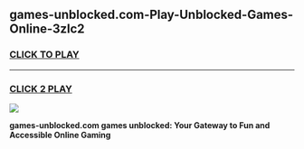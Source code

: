 
## games-unblocked.com-Play-Unblocked-Games-Online-3zlc2
<h3>
<a href="https://premium76.site?title=games-unblocked.com&ref=25A">CLICK TO PLAY</a></h3>
<hr>

<h3>
<a href="https://premium76.site?title=games-unblocked.com&ref=25A">CLICK 2 PLAY</a>
  
</h3>

<a href="https://premium76.site?title=games-unblocked.com&ref=25A"><img src="https://clearcache.store/games.png"></a>


**games-unblocked.com games unblocked: Your Gateway to Fun and Accessible Online Gaming**
